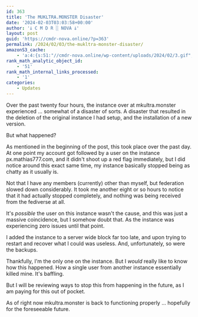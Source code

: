 ```yaml
---
id: 363
title: 'The MUKLTRA.MONSTER Disaster'
date: '2024-02-03T03:03:58+00:00'
author: '𐕣 C M D R ░ NOVA 𐕣'
layout: post
guid: 'https://cmdr-nova.online/?p=363'
permalink: /2024/02/03/the-mukltra-monster-disaster/
amazonS3_cache:
    - 'a:4:{s:51:"//cmdr-nova.online/wp-content/uploads/2024/02/3.gif";a:1:{s:9:"timestamp";i:1715856133;}s:57:"//cmdr-nova.online/wp-content/uploads/2024/02/NoAi_01.png";a:1:{s:9:"timestamp";i:1721687564;}s:67:"//cmdr-nova.online/wp-content/uploads/2024/02/721ac29ea9cbae00.jpeg";a:1:{s:9:"timestamp";i:1714441436;}s:83:"//cmdr-nova.online/wp-content/uploads/2024/01/REVOSA-Nano-Nexus-Fade-Edition-Ad.png";a:1:{s:9:"timestamp";i:1714089361;}}'
rank_math_analytic_object_id:
    - '51'
rank_math_internal_links_processed:
    - '1'
categories:
    - Updates
---
```


<!-- wp:paragraph -->
<p>Over the past twenty four hours, the instance over at mkultra.monster experienced ... somewhat of a disaster of sorts. A disaster that resulted in the deletion of the original instance I had setup, and the installation of a new version.</p>
<!-- /wp:paragraph -->

<!-- wp:paragraph -->
<p>But what happened?</p>
<!-- /wp:paragraph -->

<!-- wp:paragraph -->
<p>As mentioned in the beginning of the post, this took place over the past day. At one point my account got followed by a user on the instance px.mathias777.com, and it didn't shoot up a red flag immediately, but I did notice around this exact same time, my instance basically stopped being as chatty as it usually is.</p>
<!-- /wp:paragraph -->

<!-- wp:paragraph -->
<p>Not that I have any members (currently) other than myself, but federation slowed down considerably. It took me another eight or so hours to notice that it had actually stopped completely, and nothing was being received from the fediverse at all.</p>
<!-- /wp:paragraph -->

<!-- wp:paragraph -->
<p>It's <em>possible</em> the user on this instance wasn't the cause, and this was just a massive coincidence, but I somehow doubt that. As the instance was experiencing zero issues until that point.</p>
<!-- /wp:paragraph -->

<!-- wp:paragraph -->
<p>I added the instance to a server wide block far too late, and upon trying to restart and recover what I could was useless. And, unfortunately, so were the backups.</p>
<!-- /wp:paragraph -->

<!-- wp:paragraph -->
<p>Thankfully, I'm the only one on the instance. But I <em>would</em> really like to know how this happened. How a single user from another instance essentially killed mine. It's baffling.</p>
<!-- /wp:paragraph -->

<!-- wp:paragraph -->
<p>But I will be reviewing ways to stop this from happening in the future, as I am paying for this out of pocket.</p>
<!-- /wp:paragraph -->

<!-- wp:paragraph -->
<p>As of right now mkultra.monster is back to functioning properly ... hopefully for the foreseeable future.</p>
<!-- /wp:paragraph -->